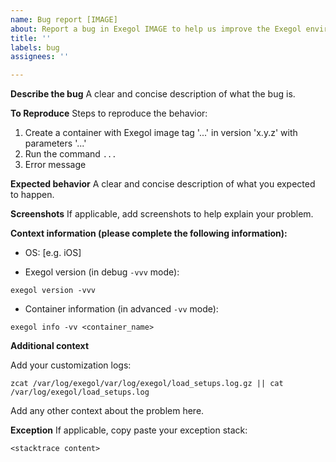 ```yaml
---
name: Bug report [IMAGE]
about: Report a bug in Exegol IMAGE to help us improve the Exegol environment
title: ''
labels: bug
assignees: ''

---
```


<!-- 
Verification before publication:

- You are creating a feature request in the Exegol IMAGE repository (the exegol environment)! 
If your request concerns the exegol command specific to the Exegol WRAPPER, please open your issue on the https://github.com/ShutdownRepo/Exegol repository
- Check that there is not already a issue for the same problem
- Some problems are already well known and can be found in the documentation or on the Exegol Discord
-->

**Describe the bug**
A clear and concise description of what the bug is.

**To Reproduce**
Steps to reproduce the behavior:
1. Create a container with Exegol image tag '...' in version 'x.y.z' with parameters '...'
2. Run the command `...`
3. Error message

**Expected behavior**
A clear and concise description of what you expected to happen.

**Screenshots**
If applicable, add screenshots to help explain your problem.

**Context information (please complete the following information):**

 - OS: [e.g. iOS]

- Exegol version (in debug `-vvv` mode):
```
exegol version -vvv
```

- Container information (in advanced `-vv` mode):
```
exegol info -vv <container_name>
```

**Additional context**

Add your customization logs:
```
zcat /var/log/exegol/var/log/exegol/load_setups.log.gz || cat /var/log/exegol/load_setups.log
```

Add any other context about the problem here.

**Exception**
If applicable, copy paste your exception stack:
```
<stacktrace content>
```
